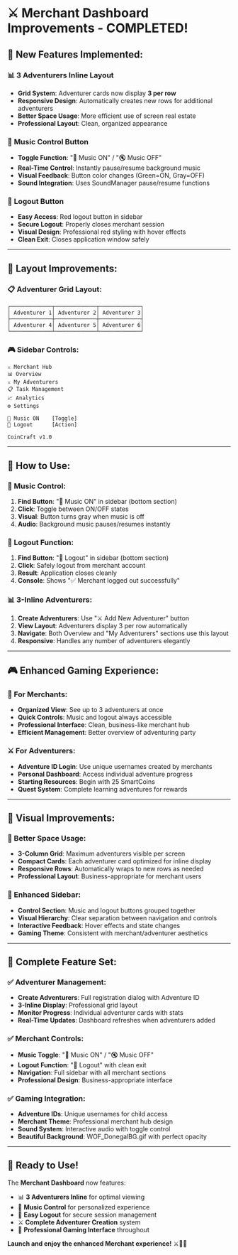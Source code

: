 # ⚔️ Merchant Dashboard Improvements - COMPLETED!

## 🎯 **New Features Implemented:**

### 📊 **3 Adventurers Inline Layout**
- **Grid System**: Adventurer cards now display **3 per row**
- **Responsive Design**: Automatically creates new rows for additional adventurers
- **Better Space Usage**: More efficient use of screen real estate
- **Professional Layout**: Clean, organized appearance

### 🎵 **Music Control Button**
- **Toggle Function**: "🎵 Music ON" / "🔇 Music OFF"
- **Real-Time Control**: Instantly pause/resume background music
- **Visual Feedback**: Button color changes (Green=ON, Gray=OFF)
- **Sound Integration**: Uses SoundManager pause/resume functions

### 🚪 **Logout Button**
- **Easy Access**: Red logout button in sidebar
- **Secure Logout**: Properly closes merchant session
- **Visual Design**: Professional red styling with hover effects
- **Clean Exit**: Closes application window safely

---

## 🎨 **Layout Improvements:**

### **📋 Adventurer Grid Layout:**
```
┌─────────────┬─────────────┬─────────────┐
│ Adventurer 1│ Adventurer 2│ Adventurer 3│
├─────────────┼─────────────┼─────────────┤
│ Adventurer 4│ Adventurer 5│ Adventurer 6│
└─────────────┴─────────────┴─────────────┘
```

### **🎮 Sidebar Controls:**
```
⚔️ Merchant Hub
📊 Overview
⚔️ My Adventurers  
📋 Task Management
📈 Analytics
⚙️ Settings

🎵 Music ON    [Toggle]
🚪 Logout      [Action]

CoinCraft v1.0
```

---

## 🚀 **How to Use:**

### **🎵 Music Control:**
1. **Find Button**: "🎵 Music ON" in sidebar (bottom section)
2. **Click**: Toggle between ON/OFF states
3. **Visual**: Button turns gray when music is off
4. **Audio**: Background music pauses/resumes instantly

### **🚪 Logout Function:**
1. **Find Button**: "🚪 Logout" in sidebar (bottom section)
2. **Click**: Safely logout from merchant account
3. **Result**: Application closes cleanly
4. **Console**: Shows "✅ Merchant logged out successfully"

### **📊 3-Inline Adventurers:**
1. **Create Adventurers**: Use "⚔️ Add New Adventurer" button
2. **View Layout**: Adventurers display 3 per row automatically
3. **Navigate**: Both Overview and "My Adventurers" sections use this layout
4. **Responsive**: Handles any number of adventurers elegantly

---

## 🎮 **Enhanced Gaming Experience:**

### **🏪 For Merchants:**
- **Organized View**: See up to 3 adventurers at once
- **Quick Controls**: Music and logout always accessible
- **Professional Interface**: Clean, business-like merchant hub
- **Efficient Management**: Better overview of adventuring party

### **⚔️ For Adventurers:**
- **Adventure ID Login**: Use unique usernames created by merchants
- **Personal Dashboard**: Access individual adventure progress
- **Starting Resources**: Begin with 25 SmartCoins
- **Quest System**: Complete learning adventures for rewards

---

## 🎯 **Visual Improvements:**

### **📱 Better Space Usage:**
- **3-Column Grid**: Maximum adventurers visible per screen
- **Compact Cards**: Each adventurer card optimized for inline display
- **Responsive Rows**: Automatically wraps to new rows as needed
- **Professional Layout**: Business-appropriate for merchant users

### **🎨 Enhanced Sidebar:**
- **Control Section**: Music and logout buttons grouped together
- **Visual Hierarchy**: Clear separation between navigation and controls
- **Interactive Feedback**: Hover effects and state changes
- **Gaming Theme**: Consistent with merchant/adventurer aesthetics

---

## 🎉 **Complete Feature Set:**

### ✅ **Adventurer Management:**
- **Create Adventurers**: Full registration dialog with Adventure ID
- **3-Inline Display**: Professional grid layout
- **Monitor Progress**: Individual adventurer cards with stats
- **Real-Time Updates**: Dashboard refreshes when adventurers added

### ✅ **Merchant Controls:**
- **Music Toggle**: "🎵 Music ON" / "🔇 Music OFF"
- **Logout Function**: "🚪 Logout" with clean exit
- **Navigation**: Full sidebar with all merchant sections
- **Professional Design**: Business-appropriate interface

### ✅ **Gaming Integration:**
- **Adventure IDs**: Unique usernames for child access
- **Merchant Theme**: Professional merchant hub design
- **Sound System**: Interactive audio with toggle control
- **Beautiful Background**: WOF_DonegalBG.gif with perfect opacity

---

## 🚀 **Ready to Use!**

The **Merchant Dashboard** now features:
- 📊 **3 Adventurers Inline** for optimal viewing
- 🎵 **Music Control** for personalized experience  
- 🚪 **Easy Logout** for secure session management
- ⚔️ **Complete Adventurer Creation** system
- 🏰 **Professional Gaming Interface** throughout

**Launch and enjoy the enhanced Merchant experience!** ⚔️🏪🎉
